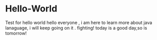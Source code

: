 # Hello-World
Test for hello world
hello everyone ,
 i am here to learn more about java lanaguage, i will keep going on it . fighting!
 today is a good day,so is tomorrow!
